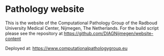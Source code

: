 # Pathology website

This is the website of the Computational Pathology Group of the Radboud University Medical Center, Nijmegen, The Netherlands. For the build script please see the repository at https://github.com/DIAGNijmegen/website-content

Deployed at: https://www.computationalpathologygroup.eu
